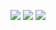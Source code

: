   <a href="https://www.google.com/imgres?imgurl=https%3A%2F%2Fi1.wp.com%2Fhomishome.com%2Fwp-content%2Fuploads%2F2018%2F08%2FAmazing-House-Plants-Indoor-Decor-Ideas-Must-48.jpg%3Ffit%3D1026%252C1362%26ssl%3D1&imgrefurl=https%3A%2F%2Fhomishome.com%2F2018%2F08%2F27%2F49-amazing-house-plants-indoor-decor-ideas-must%2F&tbnid=bnAZUeLuU1HHnM&vet=12ahUKEwja2c3c_v7vAhWIDt8KHYGuA5IQMygXegUIARCtAw..i&docid=XAbyq9YmqwjSgM&w=1026&h=1362&q=indoor%20plants%20amazing&hl=en&ved=2ahUKEwja2c3c_v7vAhWIDt8KHYGuA5IQMygXegUIARCtAw"><img src="https://encrypted-tbn0.gstatic.com/images?q=tbn:ANd9GcQq7z_sz9amPW-sZsNZe1b2d4OHdxM3j7RtFg&usqp=CAU"></a>
        <a href="https://decoholic.org/10-most-beautiful-indoor-plants/"><img src="https://encrypted-tbn0.gstatic.com/images?q=tbn:ANd9GcSrhqkvTRHrGsRROzcM9vc4BTgdtuVDrxtFXw&usqp=CAU"></a>
        <a href="https://www.midwestliving.com/garden/container/indoor-plant-arrangement-ideas/?slide=a880ea0e-c852-4971-b07b-805ea9ea93e7#a880ea0e-c852-4971-b07b-805ea9ea93e7"><img src="https://static.onecms.io/wp-content/uploads/sites/39/2020/12/08/MWL-Table-Top-Garden-20208833.jpg"></a>
